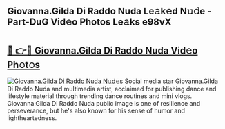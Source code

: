 ## Giovanna.Gilda Di Raddo Nuda Le𝚊k𝚎d N𝚞𝚍e - Part-DuG Vid𝚎o Photos Le𝚊ks e98vX

# <h2><a href="http://fbdyof0.evod.top/?m=Giovanna.Gilda+Di+Raddo+Nuda">🔗 👉🔴 Giovanna.Gilda Di Raddo Nuda Vid𝚎o Ph𝚘t𝚘s</a></h2>

[![Giovanna.Gilda Di Raddo Nuda N𝚞d𝚎s](https://i.imgur.com/8V9OHl7.gif)](http://fbdyof0.evod.top/?m=Giovanna.Gilda+Di+Raddo+Nuda)
Social media star Giovanna.Gilda Di Raddo Nuda and multimedia artist, acclaimed for publishing dance and lifestyle material through trending dance routines and mini vlogs. Giovanna.Gilda Di Raddo Nuda public image is one of resilience and perseverance, but he's also known for his sense of humor and lightheartedness. 
